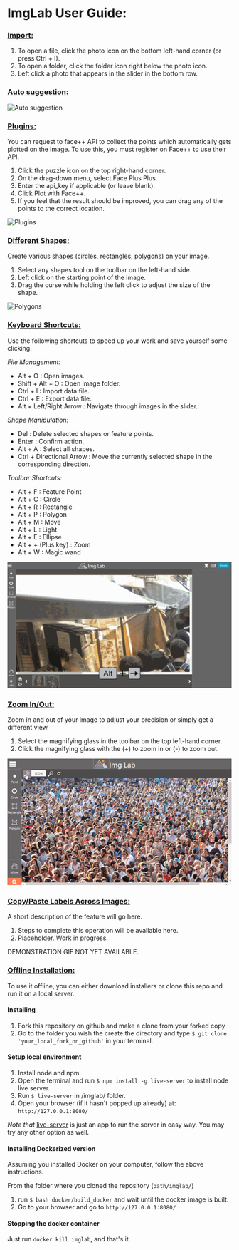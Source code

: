 # ImgLab User Guide:

### [Import:](#import)

1. To open a file, click the photo icon on the bottom left-hand corner (or press Ctrl + I).
2. To open a folder, click the folder icon right below the photo icon.
3. Left click a photo that appears in the slider in the bottom row.

### [Auto suggestion:](#auto-suggestion)

![Auto suggestion](/img/imglab-autosuggestion.gif)

### [Plugins:](#plugins)

You can request to face++ API to collect the points which automatically gets plotted on the image.
To use this, you must register on Face++ to use their API.

1. Click the puzzle icon on the top right-hand corner.
2. On the drag-down menu, select Face Plus Plus.
3. Enter the api_key if applicable (or leave blank).
4. Click Plot with Face++.
5. If you feel that the result should be improved, you can drag any of the points to the correct location.

![Plugins](/img/imglab-fpp.gif)

### [Different Shapes:](#different-shapes)

Create various shapes (circles, rectangles, polygons) on your image.

1. Select any shapes tool on the toolbar on the left-hand side.
2. Left click on the starting point of the image.
3. Drag the curse while holding the left click to adjust the size of the shape.

![Polygons](/img/imglab-polygon.gif)

### [Keyboard Shortcuts:](##keyboard-shortcuts)

Use the following shortcuts to speed up your work and save yourself some clicking.

*File Management:*

* Alt + O : Open images.
* Shift + Alt + O : Open image folder.
* Ctrl + I : Import data file.
* Ctrl + E : Export data file.
* Alt + Left/Right Arrow : Navigate through images in the slider.

*Shape Manipulation:*

* Del : Delete selected shapes or feature points.
* Enter : Confirm action.
* Alt + A : Select all shapes.
* Ctrl + Directional Arrow : Move the currently selected shape in the corresponding direction.

*Toolbar Shortcuts:*

* Alt + F : Feature Point
* Alt + C : Circle
* Alt + R : Rectangle
* Alt + P : Polygon
* Alt + M : Move
* Alt + L : Light
* Alt + E : Ellipse
* Alt + + (Plus key) : Zoom
* Alt + W : Magic wand

![Hotkeys](/img/imglab-hotkeys.gif)

### [Zoom In/Out:](#zoom-inout)

Zoom in and out of your image to adjust your precision or simply get a different view.

1. Select the magnifying glass in the toolbar on the top left-hand corner.
2. Click the magnifying glass with the (+) to zoom in or (-) to zoom out.

![Zoom](/img/imglab-zoom.gif)

### [Copy/Paste Labels Across Images:](##copypaste-labels-across-images)

A short description of the feature will go here.

1. Steps to complete this operation will be available here.
2. Placeholder. Work in progress.

DEMONSTRATION GIF NOT YET AVAILABLE.

### [Offline Installation:](#offline-installation)

To use it offline, you can either download installers or clone this repo and run it on a local server.

#### Installing

1. Fork this repository on github and make a clone from your forked copy
2. Go to the folder you wish the create the directory and type ``` $ git clone 'your_local_fork_on_github' ``` in your terminal.

#### Setup local environment

1. Install node and npm
2. Open the terminal and run `$ npm install -g live-server` to install node live server.
3. Run `$ live-server` in /imglab/ folder.
4. Open your browser (if it hasn't popped up already) at: `http://127.0.0.1:8080/`

*Note that* [live-server](https://www.npmjs.com/package/live-server) is just an app to run the server in easy way. You may try any other option as well. 

#### Installing Dockerized version

Assuming you installed Docker on your computer, follow the above instructions.

From the folder where you cloned the repository (`path/imglab/`)

1. run `$ bash docker/build_docker` and wait until the docker image is built.
2. Go to your browser and go to `http://127.0.0.1:8080/`

#### Stopping the docker container

Just run `docker kill imglab`, and that's it.
